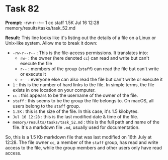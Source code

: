 # Task 82

**Prompt:** -rw-r--r--  1 cc  staff   1.5K Jul 16 12:28 memory/results/tasks/task_52.md

**Result:**
This line looks like it's listing out the details of a file on a Linux or Unix-like system. Allow me to break it down:

- `-rw-r--r--` : This is the file-access permissions. It translates into:
  - `rw-` : the owner (here denoted `cc`) can read and write but can't execute the file
  - `r--` : members of the group (`staff`) can read the file but can't write or execute it
  - `r--` : everyone else can also read the file but can't write or execute it
- `1` : this is the number of hard links to the file. In simple terms, the file exists in one location on your computer.
- `cc` : this appears to be the username of the owner of the file.
- `staff` : this seems to be the group the file belongs to. On macOS, all users belong to the `staff` group.
- `1.5K` : this is the size of the file. In this case, it's 1.5 kilobytes.
- `Jul 16 12:28` : this is the last modified date & time of the file.
- `memory/results/tasks/task_52.md` : this is the full path and name of the file. It's a markdown file `.md`, usually used for documentation.

So, this is a 1.5 Kb markdown file that was last modified on 16th July at 12:28. The file owner `cc`, a member of the `staff` group, has read and write access to the file, while the group members and other users only have read access.
